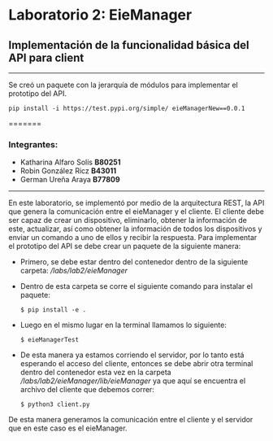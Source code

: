 # Laboratorio 2: EieManager
## Implementación de la funcionalidad básica del API para client
__________

Se creó un paquete con la jerarquía de módulos para implementar el prototipo del API.

`
pip install -i https://test.pypi.org/simple/ eieManagerNew==0.0.1
`




=======

### Integrantes:

* Katharina Alfaro Solís **B80251**
* Robin González Ricz **B43011**
* German Ureña Araya **B77809**
____________
En este laboratorio, se implementó por medio de la arquitectura REST, la API que genera la comunicación entre el eieManager y el cliente. El cliente debe ser capaz de crear un dispositivo, eliminarlo, obtener la información de este, actualizar, así como obtener la información de todos los dispositivos y enviar un comando a uno de ellos y recibir la respuesta.
Para implementar el prototipo del API se debe crear un paquete de la siguiente manera: 

* Primero, se debe estar dentro del contenedor dentro de la siguiente carpeta: *_/labs/lab2/eieManager_* 
* Dentro de esta carpeta se corre el siguiente comando para instalar el paquete:

    `
    $ pip install -e .
    `

* Luego en el mismo lugar en la terminal llamamos lo siguiente:

    `
    $ eieManagerTest
    `
* De esta manera ya estamos corriendo el servidor, por lo tanto está esperando el acceso del cliente, entonces se debe abrir otra terminal dentro del contenedor esta vez en la carpeta *_/labs/lab2/eieManager/lib/eieManager_* ya que aquí se encuentra el archivo del cliente que debemos correr:

    `
    $ python3 client.py
    `

De esta manera generamos la comunicación entre el cliente y el servidor que en este caso es el eieManager. 

